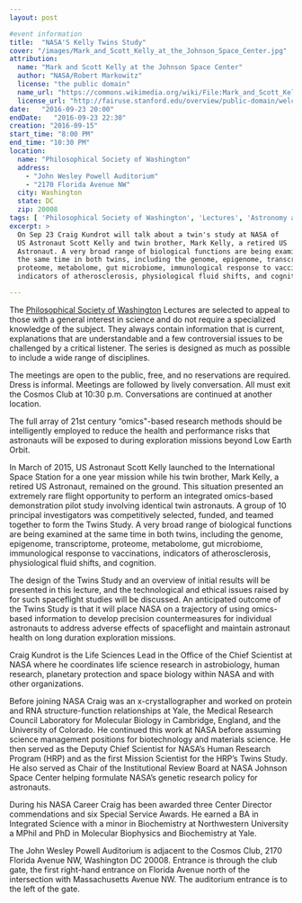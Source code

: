 ```yaml
---
layout: post

#event information
title:  "NASA'S Kelly Twins Study"
cover: "/images/Mark_and_Scott_Kelly_at_the_Johnson_Space_Center.jpg"
attribution:
  name: "Mark and Scott Kelly at the Johnson Space Center"
  author: "NASA/Robert Markowitz"
  license: "the public domain"
  name_url: "https://commons.wikimedia.org/wiki/File:Mark_and_Scott_Kelly_at_the_Johnson_Space_Center,_Houston_Texas.jpg"
  license_url: "http://fairuse.stanford.edu/overview/public-domain/welcome"
date:   "2016-09-23 20:00"
endDate:   "2016-09-23 22:30"
creation: "2016-09-15"
start_time: "8:00 PM"
end_time: "10:30 PM"
location:
  name: "Philosophical Society of Washington"
  address:
    - "John Wesley Powell Auditorium"
    - "2170 Florida Avenue NW"
  city: Washington
  state: DC
  zip: 20008
tags: [ 'Philosophical Society of Washington', 'Lectures', 'Astronomy and Aeronautics' ]
excerpt: >
  On Sep 23 Craig Kundrot will talk about a twin's study at NASA of  
  US Astronaut Scott Kelly and twin brother, Mark Kelly, a retired US
  Astronaut. A very broad range of biological functions are being examined at
  the same time in both twins, including the genome, epigenome, transcriptome,
  proteome, metabolome, gut microbiome, immunological response to vaccinations,
  indicators of atherosclerosis, physiological fluid shifts, and cognition.    

---
```


The [Philosophical Society of Washington](http://www.philsoc.org/)
Lectures are selected to
appeal to those with a general interest in science and do not require
a specialized knowledge of the subject. They always contain
information that is current, explanations that are understandable
and a few controversial issues to be challenged by a critical
listener. The series is designed as much as possible to include a
wide range of disciplines.

The meetings are open to the public, free, and no reservations are
required. Dress is informal. Meetings are followed by lively
conversation. All must exit the Cosmos Club at 10:30 p.m.
Conversations are continued at another location.

The full array of 21st century “omics"-based research methods should be
intelligently employed to reduce the health and performance risks that
astronauts will be exposed to during exploration missions beyond Low Earth
Orbit.

In March of 2015, US Astronaut Scott Kelly launched to the International Space
Station for a one year mission while his twin brother, Mark Kelly, a retired US
Astronaut, remained on the ground. This situation presented an extremely rare
flight opportunity to perform an integrated omics-based demonstration pilot
study involving identical twin astronauts. A group of 10 principal
investigators was  competitively selected, funded, and teamed together to form
the Twins Study. A very broad range of biological functions are being examined
at the same time in both twins, including the genome, epigenome, transcriptome,
proteome, metabolome, gut microbiome, immunological response to vaccinations,
indicators of atherosclerosis, physiological fluid shifts, and cognition.  

The design of the Twins Study and an overview of initial results will be
presented in this lecture, and the technological and ethical issues raised by
for such spaceflight studies will be discussed. An anticipated outcome of the
Twins Study is that it will place NASA on a trajectory of using omics-based
information to develop precision countermeasures for individual astronauts to
address adverse effects of spaceflight and maintain astronaut health on long
duration exploration  missions.

Craig Kundrot is the Life Sciences Lead in the Office of the Chief Scientist at
NASA where he coordinates life science research in astrobiology, human research,
planetary protection and space biology within NASA and with other organizations.

Before joining NASA Craig was an x-crystallographer and worked on protein and
RNA structure-function relationships at Yale, the Medical Research Council
Laboratory for Molecular Biology in Cambridge, England, and the University of
Colorado. He continued this work at NASA before assuming science management
positions for biotechnology and materials science. He then served as the Deputy
Chief Scientist for NASA’s Human Research Program (HRP) and as the first Mission
Scientist for the HRP’s Twins Study.  He also served as Chair of the
Institutional Review Board at NASA Johnson Space Center helping formulate NASA’s
genetic research policy for astronauts.

During his NASA Career Craig has been awarded three Center Director
commendations and six Special Service Awards. He earned a BA in Integrated
Science with a minor in Biochemistry at Northwestern University a MPhil and PhD
in Molecular Biophysics and Biochemistry at Yale.

The John Wesley Powell Auditorium is adjacent to the Cosmos Club, 2170 Florida
Avenue NW, Washington DC 20008. Entrance is through the club gate, the first
right-hand entrance on Florida Avenue north of the intersection with
Massachusetts Avenue NW. The auditorium entrance is to the left of the gate.
